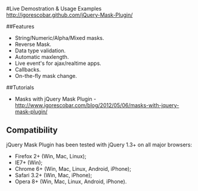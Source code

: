 #Live Demostration & Usage Examples
http://igorescobar.github.com/jQuery-Mask-Plugin/

##Features

  * String/Numeric/Alpha/Mixed masks.
  * Reverse Mask.
  * Data type validation.
  * Automatic maxlength.
  * Live event's for ajax/realtime apps.
  * Callbacks.
  * On-the-fly mask change.

##Tutorials
  * Masks with jQuery Mask Plugin - http://www.igorescobar.com/blog/2012/05/06/masks-with-jquery-mask-plugin/

## Compatibility
jQuery Mask Plugin has been tested with jQuery 1.3+ on all major browsers:

 * Firefox 2+ (Win, Mac, Linux);
 * IE7+ (Win);
 * Chrome 6+ (Win, Mac, Linux, Android, iPhone);
 * Safari 3.2+ (Win, Mac, iPhone);
 * Opera 8+ (Win, Mac, Linux, Android, iPhone).